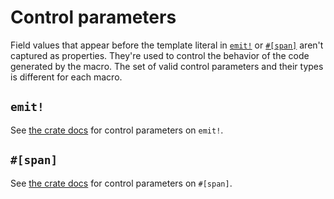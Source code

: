 # Control parameters

Field values that appear before the template literal in [`emit!`](https://docs.rs/emit/0.11.0/emit/macro.emit.html) or [`#[span]`](https://docs.rs/emit/0.11.0/emit/attr.span.html) aren't captured as properties. They're used to control the behavior of the code generated by the macro. The set of valid control parameters and their types is different for each macro.

## `emit!`

See [the crate docs](https://docs.rs/emit/0.11.0/emit/macro.emit.html#control-parameters) for control parameters on `emit!`.

## `#[span]`

See [the crate docs](https://docs.rs/emit/0.11.0/emit/attr.span.html#control-parameters) for control parameters on `#[span]`.
